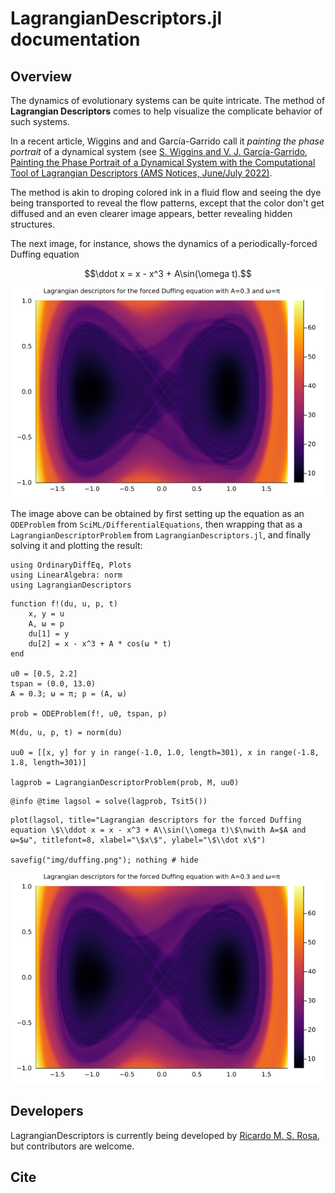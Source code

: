 # LagrangianDescriptors.jl documentation

## Overview

The dynamics of evolutionary systems can be quite intricate. The method of **Lagrangian Descriptors** comes to help visualize the complicate behavior of such systems.

In a recent article, Wiggins and and García-Garrido call it *painting the phase portrait* of a dynamical system (see [S. Wiggins and V. J. García-Garrido, Painting the Phase Portrait of a Dynamical System with the Computational Tool of Lagrangian Descriptors (AMS Notices, June/July 2022)](https://www.ams.org/journals/notices/202206/noti2489/noti2489.html?adat=June/July%202022&trk=2489&galt=none&cat=feature&pdfissue=202206&pdffile=rnoti-p936.pdf).

The method is akin to droping colored ink in a fluid flow and seeing the dye being transported to reveal the flow patterns, except that the color don't get diffused and an even clearer image appears, better revealing hidden structures.

The next image, for instance, shows the dynamics of a periodically-forced Duffing equation

```math
\ddot x = x - x^3 + A\sin(\omega t).
```

![Duffing](img/duffing.png)

The image above can be obtained by first setting up the equation as an `ODEProblem` from `SciML/DifferentialEquations`, then wrapping that as a `LagrangianDescriptorProblem` from `LagrangianDescriptors.jl`, and finally solving it and plotting the result:

```@example duffing
using OrdinaryDiffEq, Plots
using LinearAlgebra: norm
using LagrangianDescriptors
```

```@example duffing
function f!(du, u, p, t)
    x, y = u
    A, ω = p
    du[1] = y
    du[2] = x - x^3 + A * cos(ω * t)
end

u0 = [0.5, 2.2]
tspan = (0.0, 13.0)
A = 0.3; ω = π; p = (A, ω)

prob = ODEProblem(f!, u0, tspan, p)
```

```@example duffing
M(du, u, p, t) = norm(du)

uu0 = [[x, y] for y in range(-1.0, 1.0, length=301), x in range(-1.8, 1.8, length=301)]

lagprob = LagrangianDescriptorProblem(prob, M, uu0)
```

```@example duffing
@info @time lagsol = solve(lagprob, Tsit5())
```

```@example duffing
plot(lagsol, title="Lagrangian descriptors for the forced Duffing equation \$\\ddot x = x - x^3 + A\\sin(\\omega t)\$\nwith A=$A and ω=$ω", titlefont=8, xlabel="\$x\$", ylabel="\$\\dot x\$")

savefig("img/duffing.png"); nothing # hide
```

![](img/duffing.png)

## Developers

LagrangianDescriptors is currently being developed by [Ricardo M. S. Rosa](https://rmsrosa.github.io), but contributors are welcome.

## Cite
